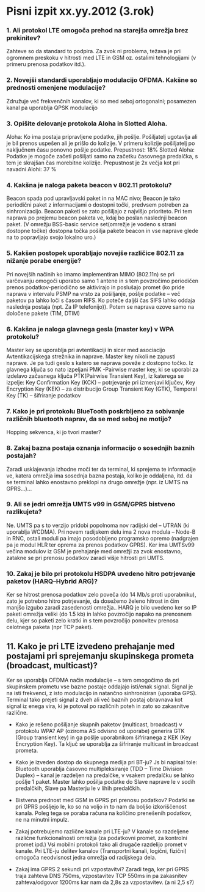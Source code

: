 # Pisni izpit xx.yy.2012 (3.rok)
### 1.	Ali protokol LTE omogoča prehod na starejša omrežja brez prekinitev?
Zahteve so da standard to podpira. Za zvok ni problema, težava je pri ogromnem preskoku v hitrosti med LTE in GSM oz. ostalimi tehnologijami (v primeru prenosa podatkov itd.).

### 2.	Novejši standardi uporabljajo modulacijo OFDMA. Kakšne so prednosti omenjene modulacije?
Združuje več frekvenčnih kanalov, ki so med seboj ortogonalni; posamezen kanal pa uporablja QPSK modulacijo

### 3.	Opišite delovanje protokola Aloha in Slotted Aloha.
Aloha: Ko ima postaja pripravljene podatke, jih pošlje. Pošiljatelj ugotavlja ali je bil prenos uspešen ali je prišlo do kolizije. V primeru kolizije pošiljatelj po naključnem času ponovno pošlje podatke. Prepustnost: 18%
Slotted Aloha: Podatke je mogoče začeti pošiljati samo na začetku časovnega predalčka, s tem je skrajšan čas morebitne kolizije. Prepustnost je 2x večja kot pri navadni Alohi: 37 %

### 4.	Kakšna je naloga paketa beacon v 802.11 protokolu?
Beacon spada pod upravljavski paket in na MAC nivo; Beacon je tako periodični paket z informacijami o dostopni točki, predvsem potreben za sinhronizacijo. Beacon paketi se zato pošiljajo z najvišjo prioriteto. Pri tem naprava po prejemu beacon paketa ve, kdaj bo poslan naslednji beacon paket. (V omrežju BSS-basic service set(omrežje je vodeno s strani dostopne točke) dostopna točka pošilja pakete beacon in vse naprave glede na to popravljajo svojo lokalno uro.)

### 5.	Kakšen postopek uporabljajo novejše različice 802.11 za nižanje porabe energije?
Pri novejših načinih ko imamo implementiran MIMO (802.11n) se pri varčevanju omogoči uporabo samo 1 antene in s tem povzročimo periodičen prenos podatkov-periodično se aktivirajo in poslušajo promet (ko pride naprava v intervalu PSMP na vrsto za pošiljanje, pošlje podatke – več paketov pa lahko loči s časom RIFS. Ko poteče daljši čas SIFS lahko oddaja naslednja postaja (npt. Za IP telefonijo)). Potem se naprava ozove samo na določene pakete (TIM, DTIM)

### 6.	Kakšna je naloga glavnega gesla (master key) v WPA protokolu?
Master key se uporablja pri avtentikaciji in sicer med asociacijo Avtentikacijskega strežnika in naprave. Master key nikoli ne zapusti naprave. Je pa tudi geslo s katero se naprava poveže z dostopno točko. Iz glavnega ključa so nato izpeljani PMK -Pairwise master key, ki se uporabi za izdelavo začasnega ključa PTK(Pairwise Transient Key), iz katerega se izpelje: Key Confirmation Key (KCK) – potrjevanje pri izmenjavi ključev, Key Encryption Key (KEK) – za distribucijo Group Transient Key (GTK), Temporal Key (TK) – šifriranje podatkov

### 7.	Kako je pri protokolu BlueTooth poskrbljeno za sobivanje različnih bluetooth naprav, da se med seboj ne motijo?
Hopping sekvenca, ki jo tvori master?

### 8.	Zakaj bazna postaja oznanja informacijo o sosednjih baznih postajah?
Zaradi usklajevanja izhodne moči ter da terminal, ki sprejema te informacije ve, katera omrežja ima sosednja bazna postaja, koliko je oddaljena, itd. da se terminal lahko enostavno preklopi na drugo omrežje (npr. iz UMTS na GPRS…)…

### 9.	Ali se jedri omrežja UMTS v99 in GSM/GPRS bistveno razlikujeta?
Ne. UMTS pa s to verzijo pridobi popolnoma nov radijski del – UTRAN (ki uporablja WCDMA). Pri novem radijskem delu ima 2 nova modula – Node-B in RNC, ostali moduli pa imajo posodobljeno programsko opremo (nadgrajen pa je modul HLR ter oprema za prenos podatkov GPRS). Ker ima UMTSv99 večina modulov iz GSM je prehajanje med omrežji za zvok enostavno, zatakne se pri prenosu podatkov zaradi višje hitrosti pri UMTS.

### 10.	Zakaj je bilo pri protokolu HSDPA uvedeno hitro potrjevanje paketov (HARQ–Hybrid ARG)?
Ker se hitrost prenosa podatkov zelo poveča (do 14 Mb/s proti uporabniku), zato je potrebno hitro potrjevanje, da dosežemo želeno hitrost in čim manjšo izgubo zaradi zasedenosti omrežja.. HARQ je bilo uvedeno ker so IP paketi omrežja veliki (do 1.5 kb) in lahko povzročijo napako na prenosnem delu, kjer so paketi zelo kratki in s tem povzročijo ponovitev prenosa celotnega paketa (npr TCP paket). 

## 11.	Kako je pri LTE izvedeno prehajanje med postajami pri sprejemanju skupinskega prometa (broadcast, multicast)?
Ker se uporablja OFDMA način modulacije – s tem omogočimo da pri skupinskem prometu vse bazne postaje oddajajo isti/enak signal. Signal je na isti frekvenci, z isto modulacijo in natančno sinhroniziran (uporaba GPS). Terminal tako prejeti signal z dveh ali več baznih postaj obravnava kot signal iz enega vira, ki je potoval po različnih poteh in zato so zakasnitve različne.

- Kako je rešeno pošiljanje skupnih paketov (multicast, broadcast) v protokolu WPA?
AP (oziroma AS odvisno od uporabe) generira GTK (Group transient key) in ga pošlje uporabnikom šifriranega z KEK (Key Encryption Key). Ta ključ se uporablja za šifriranje multicast in broadcast prometa.

- Kako je izveden dostop do skupnega medija pri BT-ju?
Js bi napisal tole: 
Bluetooth uporablja časovno multipleksiranje (TDD – Time Division Duplex) – kanal je razdeljen na predalčke, v vsakem predalčku se lahko pošlje 1 paket. Master lahko pošilja podatke do Slave naprave le v sodih predalčkih, Slave pa Masterju le v lihih predalčkih.

- Bistvena prednost med GSM in GPRS pri prenosu podatkov?
Podatki se pri GPRS pošljejo le, ko so na voljo in to nam da boljšo izkoriščenost kanala. Poleg tega se poraba računa na količino prenešenih podatkov, ne na minutni impulz.

- Zakaj potrebujemo različne kanale pri LTE-ju?
V kanale so razdeljene različne funkcionalnosti omrežja (za podatkovni promet, za kontrolni promet ipd.) Vsi mobilni protokoli tako ali drugače razdelijo promet v kanale. Pri LTE-ju delitev kanalov (Transportni kanali, logični, fizični) omogoča neodvisnost jedra omrežja od radijskega dela.

- Zakaj ima GPRS 2 sekundi pri vzpostavitvi?
Zaradi tega, ker pri GPRS traja zahteva DNS 750ms, vzpostavitev TCP 550ms in pa zakasnitev zahteva/odgovor 1200ms kar nam da 2,8s za vzpostavitev. (a ni 2,5 s?)
